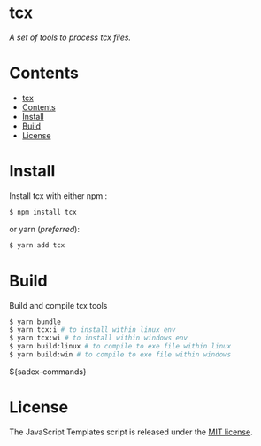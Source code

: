 # tcx
*A set of tools to process tcx files.*

# Contents
- [tcx](#tcx)
- [Contents](#contents)
- [Install](#install)
- [Build](#build)
- [License](#license)

# Install
Install tcx with either npm :
```sh
$ npm install tcx
```
or yarn (*preferred*):
```sh
$ yarn add tcx
```

# Build
Build and compile tcx tools
```sh
$ yarn bundle
$ yarn tcx:i # to install within linux env
$ yarn tcx:wi # to install within windows env
$ yarn build:linux # to compile to exe file within linux
$ yarn build:win # to compile to exe file within windows
```

${sadex-commands}

# License

The JavaScript Templates script is released under the
[MIT license](https://opensource.org/licenses/MIT).
